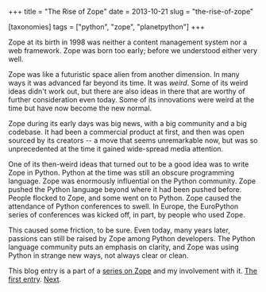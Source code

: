 +++
title = "The Rise of Zope"
date = 2013-10-21
slug = "the-rise-of-zope"

[taxonomies]
tags = ["python", "zope", "planetpython"]
+++

Zope at its birth in 1998 was neither a content management system nor a
web framework. Zope was born too early; before we understood either very
well.

Zope was like a futuristic space alien from another dimension. In many
ways it was advanced far beyond its time. It was _weird_. Some of its
weird ideas didn't work out, but there are also ideas in there that are
worthy of further consideration even today. Some of its innovations were
weird at the time but have now become the new normal.

Zope during its early days was big news, with a big community and a big
codebase. It had been a commercial product at first, and then was open
sourced by its creators -- a move that seems unremarkable now, but was
so unprecedented at the time it gained wide-spread media attention.

One of its then-weird ideas that turned out to be a good idea was to
write Zope in Python. Python at the time was still an obscure
programming language. Zope was enormously influential on the Python
community. Zope pushed the Python language beyond where it had been
pushed before. People flocked to Zope, and some went on to Python. Zope
caused the attendance of Python conferences to swell. In Europe, the
EuroPython series of conferences was kicked off, in part, by people who
used Zope.

This caused some friction, to be sure. Even today, many years later,
passions can still be raised by Zope among Python developers. The Python
language community puts an emphasis on clarity, and Zope was using
Python in strange new ways, not always clear or clean.

This blog entry is a part of a [series on
Zope](/posts/my-exit-from-zope.html) and my
involvement with it. [The first
entry](/posts/my-exit-from-zope.html).
[Next](/posts/the-weirdness-of-zope.html).
